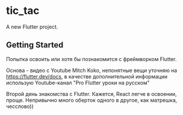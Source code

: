 # tic_tac

A new Flutter project.

## Getting Started

Попытка освоить или хотя бы познакомится с фреймворком Flutter. 

Основа - видео с Youtube Mitch Koko, непонятные вещи уточняю на https://flutter.dev/docs, в качестве дополнительной информации использую Youtube-канал "Pro Flutter уроки на русском"

Второй день знакомства с Flutter. Кажется, React легче в освоении, проще. Непривычно много оберток одного в другое, как матрешка, чесслово))
